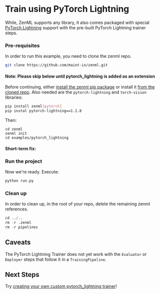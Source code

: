 # Train using PyTorch Lightning
While, ZenML supports any library, it also comes packaged with special [PyTorch Lightning](https://pytorch_lightning.org/) support with 
the pre-built PyTorch Lightning trainer steps.


### Pre-requisites
In order to run this example, you need to clone the zenml repo.

```bash
git clone https://github.com/maiot-io/zenml.git
```

#### Note: Please skip below until pytorch_lightning is added as an extension
Before continuing, either [install the zenml pip package](https://docs.zenml.io/getting-started/installation.html) or install it [from the cloned repo](../../zenml/README.md). 
Also needed are the `pytorch-lightning` and `torch-vision` libraries:

```bash
pip install zenml[pytorch]
pip instal pytorch-lightning==1.1.8
```

Then:
```
cd zenml
zenml init
cd examples/pytorch_lightning
```

#### Short-term fix:


### Run the project
Now we're ready. Execute:

```bash
python run.py
```


### Clean up
In order to clean up, in the root of your repo, delete the remaining zenml references.

```python
cd ../..
rm -r .zenml
rm -r pipelines
```

## Caveats
The PyTorch Lightning Trainer does not yet work with the `Evaluator` or `Deployer` steps that follow it in a `TrainingPipeline`.

## Next Steps
Try [creating your own custom pytorch_lightning trainer](https://docs.zenml.io/getting-started/creating-custom-logic.html)!